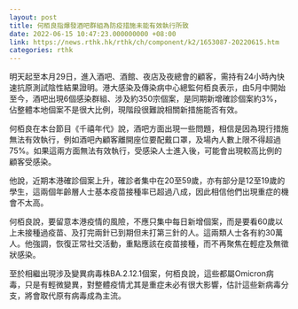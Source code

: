```yaml
---
layout: post
title: 何栢良指爆發酒吧群組為防疫措施未能有效執行所致
date: 2022-06-15 10:47:23.000000000 +08:00
link: https://news.rthk.hk/rthk/ch/component/k2/1653087-20220615.htm
categories: rthk
---
```


明天起至本月29日，進入酒吧、酒館、夜店及夜總會的顧客，需持有24小時內快速抗原測試陰性結果證明。港大感染及傳染病中心總監何栢良表示，由5月中開始至今，酒吧出現6個感染群組、涉及約350宗個案，是同期新增確診個案約3%，佔整體本地個案不是很大比例，現階段很難說相關新措施能否有效。

何栢良在本台節目《千禧年代》說，酒吧方面出現一些問題，相信是因為現行措施無法有效執行，例如酒吧內顧客離開座位要配戴口罩，及場內人數上限不得超過75%。如果這兩方面無法有效執行，受感染人士進入後，可能會出現較高比例的顧客受感染。

他說，近期本港確診個案上升，確診者集中在20至59歲，亦有部分是12至19歲的學生，這兩個年齡層人士基本疫苗接種率已超過八成，因此相信他們出現重症的機會不太高。

何栢良說，要留意本港疫情的風險，不應只集中每日新增個案，而是要看60歲以上未接種過疫苗、及打完兩針已到期但未打第三針的人。這兩類人士各有約30萬人。他強調，恢復正常社交活動，重點應該在疫苗接種，而不再聚焦在輕症及無徵狀感染。

至於相繼出現涉及變異病毒株BA.2.12.1個案，何栢良說，這些都屬Omicron病毒，只是有輕微變異，對整體疫情尤其是重症未必有很大影響，估計這些新病毒分支，將會取代原有病毒成為主流。
